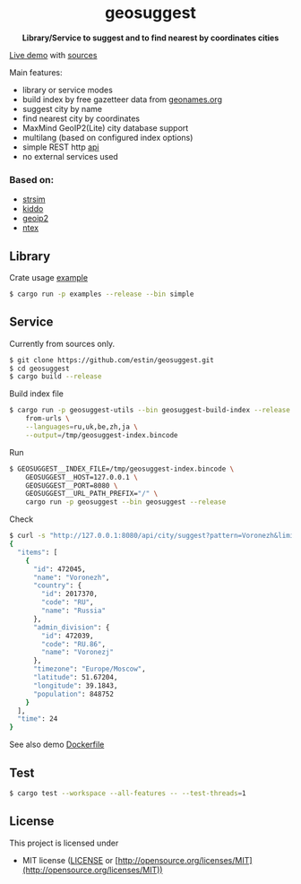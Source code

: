 <div align="center">
  <p><h1>geosuggest</h1> </p>
  <p><strong>Library/Service to suggest and to find nearest by coordinates cities</strong></p>
  <p></p>
</div>

[Live demo](https://geosuggest.etatarkin.ru/) with [sources](https://github.com/estin/geosuggest/tree/master/geosuggest-demo)

Main features:
 - library or service modes
 - build index by free gazetteer data from [geonames.org](https://www.geonames.org/)
 - suggest city by name
 - find nearest city by coordinates
 - MaxMind GeoIP2(Lite) city database support
 - multilang (based on configured index options)
 - simple REST http [api](https://geosuggest.etatarkin.ru/swagger)
 - no external services used

### Based on:
 - [strsim](https://crates.io/crates/strsim)
 - [kiddo](https://crates.io/crates/kiddo)
 - [geoip2](https://crates.io/crates/geoip2)
 - [ntex](https://crates.io/crates/ntex)


## Library

Crate usage [example](https://github.com/estin/geosuggest/tree/master/examples/src/simple.rs)

```bash
$ cargo run -p examples --release --bin simple
```


## Service

Currently from sources only.

```bash
$ git clone https://github.com/estin/geosuggest.git
$ cd geosuggest
$ cargo build --release
```

Build index file

```bash
$ cargo run -p geosuggest-utils --bin geosuggest-build-index --release --features=cli -- \
    from-urls \
    --languages=ru,uk,be,zh,ja \
    --output=/tmp/geosuggest-index.bincode
```

Run

```bash
$ GEOSUGGEST__INDEX_FILE=/tmp/geosuggest-index.bincode \
    GEOSUGGEST__HOST=127.0.0.1 \
    GEOSUGGEST__PORT=8080 \
    GEOSUGGEST__URL_PATH_PREFIX="/" \
    cargo run -p geosuggest --bin geosuggest --release
```

Check

```bash
$ curl -s "http://127.0.0.1:8080/api/city/suggest?pattern=Voronezh&limit=1" | jq
{
  "items": [
    {
      "id": 472045,
      "name": "Voronezh",
      "country": {
        "id": 2017370,
        "code": "RU",
        "name": "Russia"
      },
      "admin_division": {
        "id": 472039,
        "code": "RU.86",
        "name": "Voronezj"
      },
      "timezone": "Europe/Moscow",
      "latitude": 51.67204,
      "longitude": 39.1843,
      "population": 848752
    }
  ],
  "time": 24
}
```

See also demo [Dockerfile](https://github.com/estin/geosuggest/blob/master/geosuggest-demo/Dockerfile)

## Test

```bash
$ cargo test --workspace --all-features -- --test-threads=1
```

## License

This project is licensed under

* MIT license ([LICENSE](LICENSE) or [http://opensource.org/licenses/MIT](http://opensource.org/licenses/MIT))
